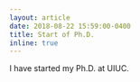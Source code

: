```yaml
---
layout: article
date: 2018-08-22 15:59:00-0400
title: Start of Ph.D.
inline: true
---
```


I have started my Ph.D. at UIUC.

